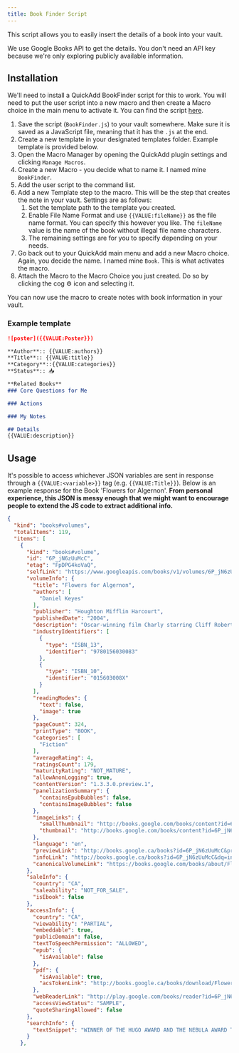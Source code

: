 ```yaml
---
title: Book Finder Script
---
```


This script allows you to easily insert the details of a book into your vault.

We use Google Books API to get the details. You don't need an API key because we're only exploring publicly available information.


## Installation

We'll need to install a QuickAdd BookFinder script for this to work.
You will need to put the user script into a new macro and then create a Macro choice in the main menu to activate it.
You can find the script [here](./Attachments/BookFinder.js).

1. Save the script (`BookFinder.js`) to your vault somewhere. Make sure it is saved as a JavaScript file, meaning that it has the `.js` at the end.
2. Create a new template in your designated templates folder. Example template is provided below.
3. Open the Macro Manager by opening the QuickAdd plugin settings and clicking `Manage Macros`.
4. Create a new Macro - you decide what to name it. I named mine `BookFinder`.
5. Add the user script to the command list.
6. Add a new Template step to the macro. This will be the step that creates the note in your vault. Settings are as follows:
    1. Set the template path to the template you created.
    2. Enable File Name Format and use `{{VALUE:fileName}}` as the file name format. You can specify this however you like. The `fileName` value is the name of the book without illegal file name characters.
    3. The remaining settings are for you to specify depending on your needs.
7. Go back out to your QuickAdd main menu and add a new Macro choice. Again, you decide the name. I named mine `Book`. This is what activates the macro.
8. Attach the Macro to the Macro Choice you just created. Do so by clicking the cog ⚙ icon and selecting it.

You can now use the macro to create notes with book information in your vault.

### Example template

```markdown
![poster]({{VALUE:Poster}})

**Author**:: {{VALUE:authors}}
**Title**:: {{VALUE:title}}
**Category**::{{VALUE:categories}}
**Status**:: 📥

**Related Books**
### Core Questions for Me

### Actions

### My Notes

## Details
{{VALUE:description}}
```

## Usage

It's possible to access whichever JSON variables are sent in response through a `{{VALUE:<variable>}}` tag (e.g. `{{VALUE:Title}}`). Below is an example response for the Book 'Flowers for Algernon'.
**From personal experience, this JSON is messy enough that we might want to encourage people to extend the JS code to extract additional info.**

```json
{
  "kind": "books#volumes",
  "totalItems": 119,
  "items": [
    {
      "kind": "books#volume",
      "id": "6P_jN6zUuMcC",
      "etag": "FpDPG4koVaQ",
      "selfLink": "https://www.googleapis.com/books/v1/volumes/6P_jN6zUuMcC",
      "volumeInfo": {
        "title": "Flowers for Algernon",
        "authors": [
          "Daniel Keyes"
        ],
        "publisher": "Houghton Mifflin Harcourt",
        "publishedDate": "2004",
        "description": "Oscar-winning film Charly starring Cliff Robertson and Claire Bloom-a mentally challenged man receives an operation that turns him into a genius...and introduces him to heartache.",
        "industryIdentifiers": [
          {
            "type": "ISBN_13",
            "identifier": "9780156030083"
          },
          {
            "type": "ISBN_10",
            "identifier": "015603008X"
          }
        ],
        "readingModes": {
          "text": false,
          "image": true
        },
        "pageCount": 324,
        "printType": "BOOK",
        "categories": [
          "Fiction"
        ],
        "averageRating": 4,
        "ratingsCount": 179,
        "maturityRating": "NOT_MATURE",
        "allowAnonLogging": true,
        "contentVersion": "1.3.3.0.preview.1",
        "panelizationSummary": {
          "containsEpubBubbles": false,
          "containsImageBubbles": false
        },
        "imageLinks": {
          "smallThumbnail": "http://books.google.com/books/content?id=6P_jN6zUuMcC&printsec=frontcover&img=1&zoom=5&edge=curl&source=gbs_api",
          "thumbnail": "http://books.google.com/books/content?id=6P_jN6zUuMcC&printsec=frontcover&img=1&zoom=1&edge=curl&source=gbs_api"
        },
        "language": "en",
        "previewLink": "http://books.google.ca/books?id=6P_jN6zUuMcC&printsec=frontcover&dq=intitle:Flowers+for+Algernon&hl=&cd=1&source=gbs_api",
        "infoLink": "http://books.google.ca/books?id=6P_jN6zUuMcC&dq=intitle:Flowers+for+Algernon&hl=&source=gbs_api",
        "canonicalVolumeLink": "https://books.google.com/books/about/Flowers_for_Algernon.html?hl=&id=6P_jN6zUuMcC"
      },
      "saleInfo": {
        "country": "CA",
        "saleability": "NOT_FOR_SALE",
        "isEbook": false
      },
      "accessInfo": {
        "country": "CA",
        "viewability": "PARTIAL",
        "embeddable": true,
        "publicDomain": false,
        "textToSpeechPermission": "ALLOWED",
        "epub": {
          "isAvailable": false
        },
        "pdf": {
          "isAvailable": true,
          "acsTokenLink": "http://books.google.ca/books/download/Flowers_for_Algernon-sample-pdf.acsm?id=6P_jN6zUuMcC&format=pdf&output=acs4_fulfillment_token&dl_type=sample&source=gbs_api"
        },
        "webReaderLink": "http://play.google.com/books/reader?id=6P_jN6zUuMcC&hl=&source=gbs_api",
        "accessViewStatus": "SAMPLE",
        "quoteSharingAllowed": false
      },
      "searchInfo": {
        "textSnippet": "WINNER OF THE HUGO AWARD AND THE NEBULA AWARD The classic novel that inspired the Academy Award-winning movie Charly Daniel Keyes, the author of eight books, was born in Brooklyn, New York, and received his B.A. and M.A. degrees from ..."
      }
    },
```
